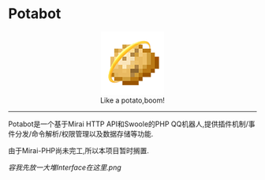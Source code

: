 # Potabot
<div align="center">
<img src="./PotatoBot.png" /> <br>
Like a potato,boom! 
</div>

----------     


Potabot是一个基于Mirai HTTP API和Swoole的PHP QQ机器人,提供插件机制/事件分发/命令解析/权限管理以及数据存储等功能.

由于Mirai-PHP尚未完工,所以本项目暂时搁置.  

_容我先放一大堆Interface在这里.png_